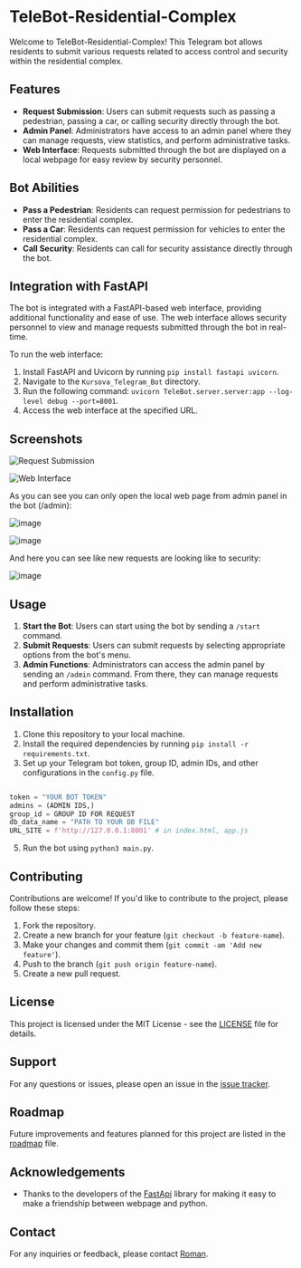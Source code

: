 # TeleBot-Residential-Complex

Welcome to TeleBot-Residential-Complex! This Telegram bot allows residents to submit various requests related to access control and security within the residential complex.

## Features
- **Request Submission**: Users can submit requests such as passing a pedestrian, passing a car, or calling security directly through the bot.
- **Admin Panel**: Administrators have access to an admin panel where they can manage requests, view statistics, and perform administrative tasks.
- **Web Interface**: Requests submitted through the bot are displayed on a local webpage for easy review by security personnel.

## Bot Abilities
- **Pass a Pedestrian**: Residents can request permission for pedestrians to enter the residential complex.
- **Pass a Car**: Residents can request permission for vehicles to enter the residential complex.
- **Call Security**: Residents can call for security assistance directly through the bot.

## Integration with FastAPI
The bot is integrated with a FastAPI-based web interface, providing additional functionality and ease of use. The web interface allows security personnel to view and manage requests submitted through the bot in real-time.

To run the web interface:
1. Install FastAPI and Uvicorn by running `pip install fastapi uvicorn`.
2. Navigate to the `Kursova_Telegram_Bot` directory.
3. Run the following command: `uvicorn TeleBot.server.server:app --log-level debug --port=8001`.
4. Access the web interface at the specified URL.

## Screenshots
![Request Submission](https://github.com/romchhh/TeleBot-Residential-Complex/assets/123520267/a7e25f4c-d33b-4933-8bce-8507aa1a160f)

![Web Interface](https://github.com/romchhh/TeleBot-Residential-Complex/assets/123520267/58ff8412-ed9f-471d-8b25-d2f32bd322de)

As you can see you can only open the local web page from admin panel in the bot (/admin):

![image](https://github.com/romchhh/TeleBot-Residential-Complex/assets/123520267/22abfae7-76a4-444e-b757-77476cfa4fc6)


![image](https://github.com/romchhh/TeleBot-Residential-Complex/assets/123520267/ba550702-9142-4035-8857-5aec3b2306d7)


And here you can see like new requests are looking like to security:

![image](https://github.com/romchhh/TeleBot-Residential-Complex/assets/123520267/28af14cf-a2da-4f35-b6a9-dd9d2a55e14e)




## Usage
1. **Start the Bot**: Users can start using the bot by sending a `/start` command.
2. **Submit Requests**: Users can submit requests by selecting appropriate options from the bot's menu.
3. **Admin Functions**: Administrators can access the admin panel by sending an `/admin` command. From there, they can manage requests and perform administrative tasks.

## Installation

1. Clone this repository to your local machine.
2. Install the required dependencies by running `pip install -r requirements.txt`.
3. Set up your Telegram bot token, group ID, admin IDs, and other configurations in the `config.py` file.

```python

token = "YOUR BOT TOKEN"
admins = (ADMIN IDS,)
group_id = GROUP ID FOR REQUEST
db_data_name = "PATH TO YOUR DB FILE"
URL_SITE = f'http://127.0.0.1:8001' # in index.html, app.js

```

5. Run the bot using `python3 main.py`.

## Contributing
Contributions are welcome! If you'd like to contribute to the project, please follow these steps:
1. Fork the repository.
2. Create a new branch for your feature (`git checkout -b feature-name`).
3. Make your changes and commit them (`git commit -am 'Add new feature'`).
4. Push to the branch (`git push origin feature-name`).
5. Create a new pull request.

## License
This project is licensed under the MIT License - see the [LICENSE](LICENSE) file for details.

## Support

For any questions or issues, please open an issue in the [issue tracker](https://github.com/romchhh/TeleBot-Residential-Complex/issues).

## Roadmap

Future improvements and features planned for this project are listed in the [roadmap](ROADMAP.md) file.

## Acknowledgements

- Thanks to the developers of the [FastApi](https://fastapi.tiangolo.com/) library for making it easy to make a friendship between webpage and python.

## Contact

For any inquiries or feedback, please contact [Roman](mailto:roman.fedoniuk@gmail.com).
